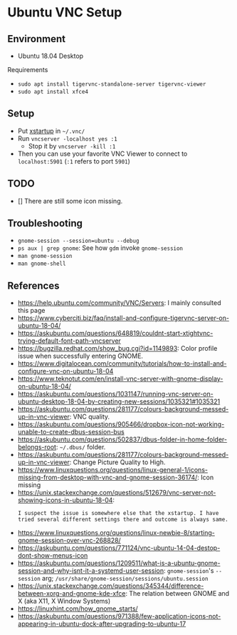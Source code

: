 # Ubuntu VNC Setup

## Environment
* Ubuntu 18.04 Desktop

 Requirements
* `sudo apt install tigervnc-standalone-server tigervnc-viewer`
* `sudo apt install xfce4`

## Setup
* Put [xstartup](./xstartup) in `~/.vnc/`
* Run `vncserver -localhost yes :1`
    * Stop it by `vncserver -kill :1`
* Then you can use your favorite VNC Viewer to connect to `localhost:5901` (`:1` refers to port `5901`)

## TODO
- [] There are still some icon missing.

## Troubleshooting
* `gnome-session --session=ubuntu --debug`
* `ps aux | grep gnome`: See how `gdm` invoke `gnome-session`
* `man gnome-session`
* `man gnome-shell`

## References
* <https://help.ubuntu.com/community/VNC/Servers>: I mainly consulted this page
* <https://www.cyberciti.biz/faq/install-and-configure-tigervnc-server-on-ubuntu-18-04/>
* <https://askubuntu.com/questions/648819/couldnt-start-xtightvnc-trying-default-font-path-vncserver>
* <https://bugzilla.redhat.com/show_bug.cgi?id=1149893>: Color profile issue when successfully entering GNOME.
* <https://www.digitalocean.com/community/tutorials/how-to-install-and-configure-vnc-on-ubuntu-18-04>
* <https://www.teknotut.com/en/install-vnc-server-with-gnome-display-on-ubuntu-18-04/>
* <https://askubuntu.com/questions/1031147/running-vnc-server-on-ubuntu-desktop-18-04-by-creating-new-sessions/1035321#1035321>
* <https://askubuntu.com/questions/281177/colours-background-messed-up-in-vnc-viewer>: VNC quality.
* <https://askubuntu.com/questions/905466/dropbox-icon-not-working-unable-to-create-dbus-session-bus>
* <https://askubuntu.com/questions/502837/dbus-folder-in-home-folder-belongs-root>: `~/.dbus/` folder.
* <https://askubuntu.com/questions/281177/colours-background-messed-up-in-vnc-viewer>: Change Picture Quality to High.
* <https://www.linuxquestions.org/questions/linux-general-1/icons-missing-from-desktop-with-vnc-and-gnome-session-36174/>: Icon missing
* <https://unix.stackexchange.com/questions/512679/vnc-server-not-showing-icons-in-ubuntu-18-04>:
    ```
    I suspect the issue is somewhere else that the xstartup. I have tried several different settings there and outcome is always same.
    ```
* <https://www.linuxquestions.org/questions/linux-newbie-8/starting-gnome-session-over-vnc-268828/>
* <https://askubuntu.com/questions/771124/vnc-ubuntu-14-04-destop-dont-show-menus-icon>
* <https://askubuntu.com/questions/1209511/what-is-a-ubuntu-gnome-session-and-why-isnt-it-a-systemd-user-session>: `gnome-session`'s `--session` arg; `/usr/share/gnome-session/sessions/ubuntu.session`
* <https://unix.stackexchange.com/questions/345344/difference-between-xorg-and-gnome-kde-xfce>: The relation between GNOME and X (aka X11, X Window Systems)
* <https://linuxhint.com/how_gnome_starts/>
* <https://askubuntu.com/questions/971388/few-application-icons-not-appearing-in-ubuntu-dock-after-upgrading-to-ubuntu-17>
